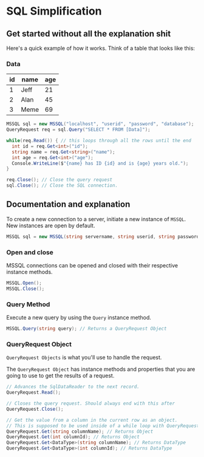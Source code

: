 # SQL Simplification

## Get started without all the explanation shit
Here's a quick example of how it works.
Think of a table that looks like this:  
### **Data**
| id | name | age |
| - | ---- | -- |
| 1 | Jeff | 21 |
| 2 | Alan | 45 |
| 3 | Meme | 69 |
```cs
MSSQL sql = new MSSQL("localhost", "userid", "password", "database");
QueryRequest req = sql.Query("SELECT * FROM [Data]");

while(req.Read()) { // this loops through all the rows until the end
  int id = req.Get<int>("id");
  string name = req.Get<string>("name");
  int age = req.Get<int>("age");
  Console.WriteLine($"{name} has ID {id} and is {age} years old.");
}

req.Close(); // Close the query request
sql.Close(); // Close the SQL connection.
```

## Documentation and explanation
To create a new connection to a server, initiate a new instance of `MSSQL`. New instances are open by default.
```cs
MSSQL sql = new MSSQL(string servername, string userid, string password, string db);
```

### Open and close
MSSQL connections can be opened and closed with their respective instance methods.
```cs
MSSQL.Open();
MSSQL.Close();
```

### Query Method
Execute a new query by using the `Query` instance method.
```cs
MSSQL.Query(string query); // Returns a QueryRequest Object
```

### QueryRequest Object
`QueryRequest Objects` is what you'll use to handle the request.

The `QueryRequest Object` has instance methods and properties that you are going to use to get the results of a request.

```cs
// Advances the SqlDataReader to the next record.
QueryRequest.Read();

// Closes the query request. Should always end with this after
QueryRequest.Close();

// Get the value from a column in the current row as an object.
// This is supposed to be used inside of a while loop with QueryRequest.Read().
QueryRequest.Get(string columnName); // Returns Object
QueryRequest.Get(int columnId); // Returns Object
QueryRequest.Get<DataType>(string columnName); // Returns DataType
QueryRequest.Get<DataType>(int columnId); // Returns DataType
```
